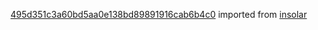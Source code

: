 [495d351c3a60bd5aa0e138bd89891916cab6b4c0](https://github.com/insolar/insolar/commit/495d351c3a60bd5aa0e138bd89891916cab6b4c0) imported from [insolar](https://github.com/insolar/insolar)
